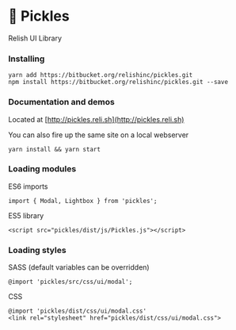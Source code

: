 # 🥒 Pickles

Relish UI Library

### Installing
```
yarn add https://bitbucket.org/relishinc/pickles.git
npm install https://bitbucket.org/relishinc/pickles.git --save
```
### Documentation and demos
Located at [http://pickles.reli.sh](http://pickles.reli.sh)

You can also fire up the same site on a local webserver
```
yarn install && yarn start
```

### Loading modules
ES6 imports
```
import { Modal, Lightbox } from 'pickles';
```
ES5 library
```
<script src="pickles/dist/js/Pickles.js"></script>
```

### Loading styles
SASS (default variables can be overridden)
```
@import 'pickles/src/css/ui/modal';
```
CSS
```
@import 'pickles/dist/css/ui/modal.css'
<link rel="stylesheet" href="pickles/dist/css/ui/modal.css">
```
